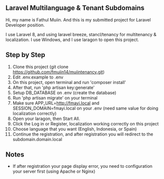 ## Laravel Multilanguage & Tenant Subdomains

Hi, my name is Fathul Muiin. And this is my submitted project for Laravel Developer position. 

I use Laravel 8, and using laravel breeze, stancl/tenancy for multitenancy & localization. 
I use Windows, and I use laragon to open this project.

## Step by Step

1. Clone this project (git clone https://github.com/fmuiin14/muiintenancy.git)
2. Edit .env.example to .env
3. On this project, open terminal and run 'composer install'
4. After that, run 'php artisan key:generate'
5. Setup DB_DATABASE on .env (create the database)
6. Run 'php artisan migrate' on your terminal
7. Make sure APP_URL=http://fmayi.local and SESSION_DOMAIN=fmayi.local on your .env (need same value for doing localization correctly)
8. Open your laragon, then Start All. 
9. Click the Log in or Register, localization working correctly on this project
10. Choose language that you want (English, Indonesia, or Spain)
11. Continue the registration, and after registration you will redirect to the subdomain.domain.local 

## Notes
- If after registration your page display error, you need to configuration your server first (using Apache or Nginx)
